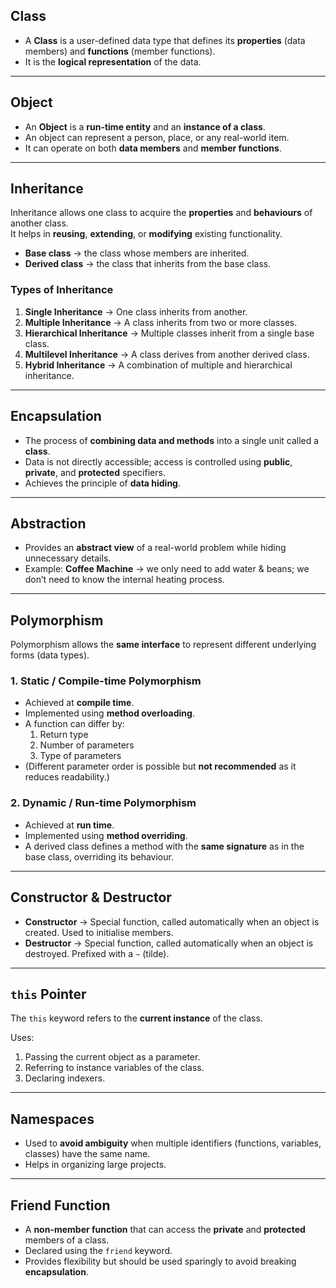 ## **Class**
- A **Class** is a user-defined data type that defines its **properties** (data members) and **functions** (member functions).  
- It is the **logical representation** of the data.

---

## **Object**
- An **Object** is a **run-time entity** and an **instance of a class**.  
- An object can represent a person, place, or any real-world item.  
- It can operate on both **data members** and **member functions**.

---

## **Inheritance**
Inheritance allows one class to acquire the **properties** and **behaviours** of another class.  
It helps in **reusing**, **extending**, or **modifying** existing functionality.

- **Base class** → the class whose members are inherited.  
- **Derived class** → the class that inherits from the base class.

### **Types of Inheritance**
1. **Single Inheritance** → One class inherits from another.  
2. **Multiple Inheritance** → A class inherits from two or more classes.  
3. **Hierarchical Inheritance** → Multiple classes inherit from a single base class.  
4. **Multilevel Inheritance** → A class derives from another derived class.  
5. **Hybrid Inheritance** → A combination of multiple and hierarchical inheritance.

---

## **Encapsulation**
- The process of **combining data and methods** into a single unit called a **class**.  
- Data is not directly accessible; access is controlled using **public**, **private**, and **protected** specifiers.  
- Achieves the principle of **data hiding**.

---

## **Abstraction**
- Provides an **abstract view** of a real-world problem while hiding unnecessary details.  
- Example: **Coffee Machine** → we only need to add water & beans; we don’t need to know the internal heating process.  

---

## **Polymorphism**
Polymorphism allows the **same interface** to represent different underlying forms (data types).

### **1. Static / Compile-time Polymorphism**
- Achieved at **compile time**.  
- Implemented using **method overloading**.  
- A function can differ by:
  1. Return type  
  2. Number of parameters  
  3. Type of parameters  
- (Different parameter order is possible but **not recommended** as it reduces readability.)

### **2. Dynamic / Run-time Polymorphism**
- Achieved at **run time**.  
- Implemented using **method overriding**.  
- A derived class defines a method with the **same signature** as in the base class, overriding its behaviour.

---

## **Constructor & Destructor**
- **Constructor** → Special function, called automatically when an object is created. Used to initialise members.  
- **Destructor** → Special function, called automatically when an object is destroyed. Prefixed with a `~` (tilde).

---

## **`this` Pointer**
The `this` keyword refers to the **current instance** of the class.

Uses:
1. Passing the current object as a parameter.  
2. Referring to instance variables of the class.  
3. Declaring indexers.

---

## **Namespaces**
- Used to **avoid ambiguity** when multiple identifiers (functions, variables, classes) have the same name.  
- Helps in organizing large projects.

---

## **Friend Function**
- A **non-member function** that can access the **private** and **protected** members of a class.  
- Declared using the `friend` keyword.  
- Provides flexibility but should be used sparingly to avoid breaking **encapsulation**.
